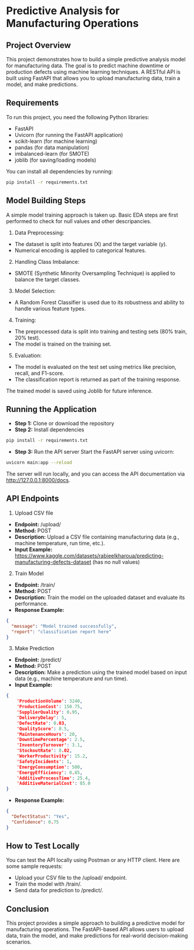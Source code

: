 # Predictive Analysis for Manufacturing Operations

## Project Overview

This project demonstrates how to build a simple predictive analysis model for manufacturing data. The goal is to predict machine downtime or production defects using machine learning techniques. A RESTful API is built using FastAPI that allows you to upload manufacturing data, train a model, and make predictions.

## Requirements

To run this project, you need the following Python libraries:

- FastAPI
- Uvicorn (for running the FastAPI application)
- scikit-learn (for machine learning)
- pandas (for data manipulation)
- imbalanced-learn (for SMOTE)
- joblib (for saving/loading models)

You can install all dependencies by running:

```bash
pip install -r requirements.txt
```
## Model Building Steps
A simple model training approach is taken up. Basic EDA steps are first performed to check for null values and other descripancies.

1. Data Preprocessing:

- The dataset is split into features (X) and the target variable (y).
- Numerical encoding is applied to categorical features.

2. Handling Class Imbalance:

- SMOTE (Synthetic Minority Oversampling Technique) is applied to balance the target classes.

3. Model Selection:

- A Random Forest Classifier is used due to its robustness and ability to handle various feature types.

4. Training:

- The preprocessed data is split into training and testing sets (80% train, 20% test).
- The model is trained on the training set.

5. Evaluation:

- The model is evaluated on the test set using metrics like precision, recall, and F1-score.
- The classification report is returned as part of the training response.

The trained model is saved using Joblib for future inference.

## Running the Application
- **Step 1:** Clone or download the repository
- **Step 2:** Install dependencies
```bash
pip install -r requirements.txt
```

- **Step 3:** Run the API server
Start the FastAPI server using uvicorn:

```bash
uvicorn main:app --reload
```
The server will run locally, and you can access the API documentation via http://127.0.0.1:8000/docs.

## API Endpoints
1. Upload CSV file
- **Endpoint:** /upload/
- **Method:** POST
- **Description:** Upload a CSV file containing manufacturing data (e.g., machine temperature, run time, etc.).
- **Input Example:**
https://www.kaggle.com/datasets/rabieelkharoua/predicting-manufacturing-defects-dataset
(has no null values)

2. Train Model
- **Endpoint:** /train/
- **Method:** POST
- **Description:** Train the model on the uploaded dataset and evaluate its performance.
- **Response Example:**
```json
{
  "message": "Model trained successfully",
  "report": "classification report here"
}
```

3. Make Prediction
- **Endpoint:** /predict/
- **Method:** POST
- **Description:** Make a prediction using the trained model based on input data (e.g., machine temperature and run time).
- **Input Example:**
```json
{
    'ProductionVolume': 3240,
    'ProductionCost': 150.75,
    'SupplierQuality': 0.95,
    'DeliveryDelay': 5,
    'DefectRate': 0.03,
    'QualityScore': 8.5,
    'MaintenanceHours': 20,
    'DowntimePercentage': 2.5,
    'InventoryTurnover': 3.1,
    'StockoutRate': 0.02,
    'WorkerProductivity': 15.2,
    'SafetyIncidents': 1,
    'EnergyConsumption': 500,
    'EnergyEfficiency': 0.85,
    'AdditiveProcessTime': 25.4,
    'AdditiveMaterialCost': 85.0
}
```
- **Response Example:**
```json
{
  "DefectStatus": "Yes",
  "Confidence": 0.75
}
```

## How to Test Locally
You can test the API locally using Postman or any HTTP client. Here are some sample requests:

- Upload your CSV file to the /upload/ endpoint.
- Train the model with /train/.
- Send data for prediction to /predict/.

## Conclusion
This project provides a simple approach to building a predictive model for manufacturing operations. The FastAPI-based API allows users to upload data, train the model, and make predictions for real-world decision-making scenarios.